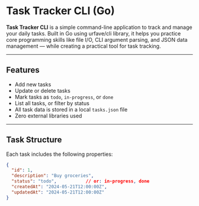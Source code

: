 # Task Tracker CLI (Go)

**Task Tracker CLI** is a simple command-line application to track and manage your daily tasks. Built in Go using urfave/cli library, it helps you practice core programming skills like file I/O, CLI argument parsing, and JSON data management — while creating a practical tool for task tracking.

---

## Features

- Add new tasks
- Update or delete tasks
- Mark tasks as `todo`, `in-progress`, or `done`
- List all tasks, or filter by status
- All task data is stored in a local `tasks.json` file
- Zero external libraries used

---

## Task Structure

Each task includes the following properties:

```json
{
  "id": 1,
  "description": "Buy groceries",
  "status": "todo",           // or: in-progress, done
  "createdAt": "2024-05-21T12:00:00Z",
  "updatedAt": "2024-05-21T12:00:00Z"
}
